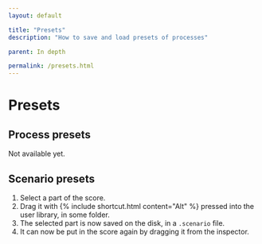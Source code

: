 ```yaml
---
layout: default

title: "Presets"
description: "How to save and load presets of processes"

parent: In depth

permalink: /presets.html
---
```


# Presets

## Process presets

Not available yet.

## Scenario presets

1. Select a part of the score.
2. Drag it with  {% include shortcut.html content="Alt" %} pressed into the user library, in some folder.
3. The selected part is now saved on the disk, in a `.scenario` file.
4. It can now be put in the score again by dragging it from the inspector.